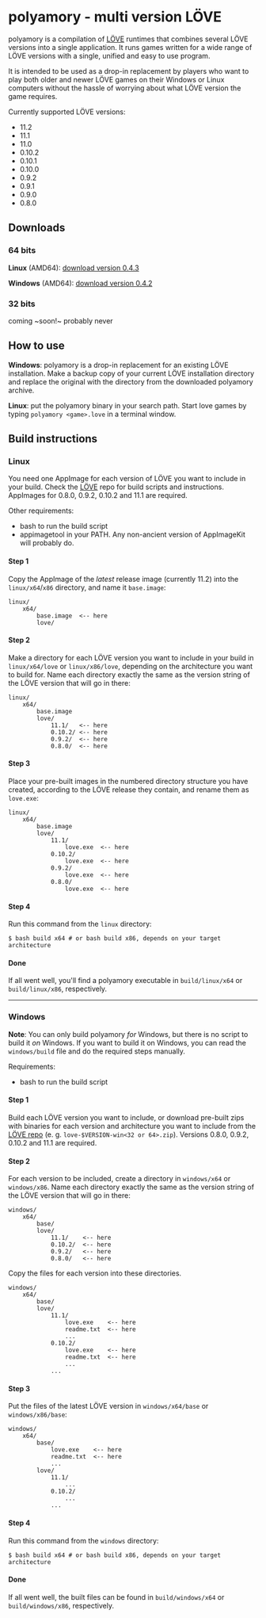 # polyamory - multi version LÖVE

polyamory is a compilation of [LÖVE](https://love2d.org) runtimes that combines several LÖVE versions into a single application. It runs games written for a wide range of LÖVE versions with a single, unified and easy to use program.

It is intended to be used as a drop-in replacement by players who want to play both older and newer LÖVE games on their Windows or Linux computers without the hassle of worrying about what LÖVE version the game requires.

Currently supported LÖVE versions:

* 11.2  
* 11.1  
* 11.0  
* 0.10.2  
* 0.10.1  
* 0.10.0  
* 0.9.2  
* 0.9.1  
* 0.9.0  
* 0.8.0  

## Downloads

### 64 bits

**Linux** (AMD64): [download version 0.4.3](https://github.com/megagrump/polyamory/releases/download/release-0.4.3/polyamory-0.4.3-linux-amd64.bz2)  

**Windows** (AMD64): [download version 0.4.2](https://github.com/megagrump/polyamory/releases/download/release-0.4.2/polyamory-0.4.2-win64.7z)  

### 32 bits

coming ~soon!~ probably never

## How to use

**Windows**: polyamory is a drop-in replacement for an existing LÖVE installation. Make a backup copy of your current LÖVE installation directory and replace the original with the directory from the downloaded polyamory archive.

**Linux**: put the polyamory binary in your search path. Start love games by typing `polyamory <game>.love` in a terminal window.

## Build instructions

### Linux

You need one AppImage for each version of LÖVE you want to include in your build. Check the [LÖVE](https://bitbucket.org/rude/love) repo for build scripts and instructions. AppImages for 0.8.0, 0.9.2, 0.10.2 and 11.1 are required.

Other requirements:  

* bash to run the build script
* appimagetool in your PATH. Any non-ancient version of AppImageKit will probably do.  

#### Step 1  

Copy the AppImage of the *latest* release image (currently 11.2) into the `linux/x64`/`x86` directory, and name it `base.image`:

    linux/  
        x64/
            base.image  <-- here
            love/  

#### Step 2  

Make a directory for each LÖVE version you want to include in your build in `linux/x64/love` or `linux/x86/love`, depending on the architecture you want to build for. Name each directory exactly the same as the version string of the LÖVE version that will go in there:

    linux/  
        x64/  
            base.image  
            love/  
                11.1/   <-- here  
                0.10.2/ <-- here  
                0.9.2/  <-- here  
                0.8.0/  <-- here  

#### Step 3  

Place your pre-built images in the numbered directory structure you have created, according to the LÖVE release they contain, and rename them as `love.exe`:

    linux/  
        x64/  
            base.image
            love/  
                11.1/  
                    love.exe  <-- here  
                0.10.2/
                    love.exe  <-- here  
                0.9.2/  
                    love.exe  <-- here  
                0.8.0/  
                    love.exe  <-- here  

#### Step 4  

Run this command from the `linux` directory:

    $ bash build x64 # or bash build x86, depends on your target architecture

#### Done

If all went well, you'll find a polyamory executable in `build/linux/x64` or `build/linux/x86`, respectively.

---

### Windows

**Note**: You can only build polyamory *for* Windows, but there is no script to build it *on* Windows. If you want to build it on Windows, you can read the `windows/build` file and do the required steps manually.

Requirements:

* bash to run the build script

#### Step 1  

Build each LÖVE version you want to include, or download pre-built zips with binaries for each version and architecture you want to include from the [LÖVE repo](https://bitbucket.org/rude/love/downloads) (e. g. `love-$VERSION-win<32 or 64>.zip`). Versions 0.8.0, 0.9.2, 0.10.2 and 11.1 are required.

#### Step 2  

For each version to be included, create a directory in `windows/x64` or `windows/x86`. Name each directory exactly the same as the version string of the LÖVE version that will go in there:

    windows/  
        x64/  
            base/  
            love/  
                11.1/    <-- here  
                0.10.2/  <-- here  
                0.9.2/   <-- here  
                0.8.0/   <-- here  

Copy the files for each version into these directories.

    windows/  
        x64/  
            base/  
            love/  
                11.1/   
                    love.exe    <-- here
                    readme.txt  <-- here
                    ...
                0.10.2/  
                    love.exe    <-- here
                    readme.txt  <-- here
                    ...
                ...  

#### Step 3  

Put the files of the latest LÖVE version in `windows/x64/base` or `windows/x86/base`:

    windows/  
        x64/  
            base/
                love.exe    <-- here
                readme.txt  <-- here
                ...
            love/  
                11.1/ 
                    ... 
                0.10.2/
                    ...  
                ...  

#### Step 4  

Run this command from the `windows` directory:

    $ bash build x64 # or bash build x86, depends on your target architecture

#### Done

If all went well, the built files can be found in `build/windows/x64` or `build/windows/x86`, respectively.
